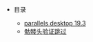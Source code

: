 <!-- summary.md -->

* 目录

    * [parallels desktop 19.3](parallels_desktop.md)
    * [骷髅头验证跳过](kuloutou.md)

[//]: # (    * [Writing more pages]&#40;more-pages.md&#41;)

[//]: # (    * [Custom navbar]&#40;custom-navbar.md&#41;)

[//]: # (    * [Cover page]&#40;cover.md&#41;)

[//]: # ()
[//]: # (* Configuration)

[//]: # (    * [Configuration]&#40;configuration.md&#41;)

[//]: # (    * [Themes]&#40;themes.md&#41;)

[//]: # (    * [Using plugins]&#40;plugins.md&#41;)

[//]: # (    * [Markdown configuration]&#40;markdown.md&#41;)

[//]: # (    * [Language highlight]&#40;language-highlight.md&#41;)